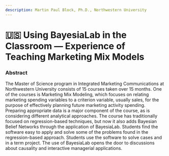 ```yaml
---
description: Martin Paul Block, Ph.D., Northwestern University
---
```


# 🇺🇸 Using BayesiaLab in the Classroom — Experience of Teaching Marketing Mix Models

### Abstract <a href="#h2_148496644" id="h2_148496644"></a>

The Master of Science program in Integrated Marketing Communications at Northwestern University consists of 15 courses taken over 15 months. One of the courses is Marketing Mix Modeling, which focuses on relating marketing spending variables to a criterion variable, usually sales, for the purpose of effectively planning future marketing activity spending. Preparing appropriate data is a major component of the course, as is considering different analytical approaches. The course has traditionally focused on regression-based techniques, but now it also adds Bayesian Belief Networks through the application of BayesiaLab. Students find the software easy to apply and solve some of the problems found in the regression-based approach. Students use the software to solve cases and in a term project. The use of BayesiaLab opens the door to discussions about causality and interactive managerial applications.
